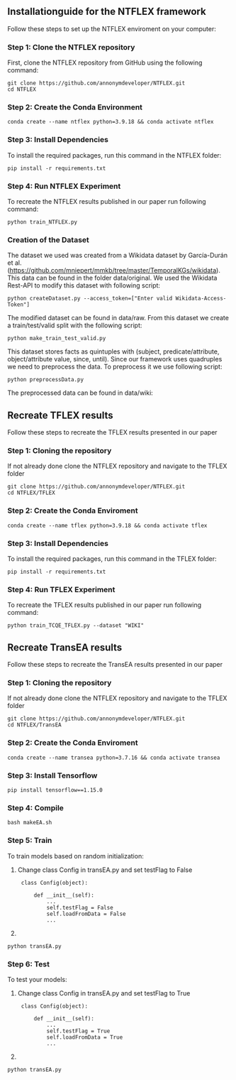 ## Installationguide for the NTFLEX framework

Follow these steps to set up the NTFLEX enviroment on your computer:

### Step 1: Clone the NTFLEX repository

First, clone the NTFLEX repository from GitHub using the following command:

```shell
git clone https://github.com/annonymdeveloper/NTFLEX.git
cd NTFLEX
```

### Step 2: Create the Conda Environment

```shell
conda create --name ntflex python=3.9.18 && conda activate ntflex
```

### Step 3: Install Dependencies

To install the required packages, run this command in the NTFLEX folder:

```shell
pip install -r requirements.txt
```

### Step 4: Run NTFLEX Experiment

To recreate the NTFLEX results published in our paper run following command:

```shell
python train_NTFLEX.py
```

### Creation of the Dataset

The dataset we used was created from a Wikidata dataset by García-Durán et al. (https://github.com/mniepert/mmkb/tree/master/TemporalKGs/wikidata). This data can be found in the folder data/original. We used the Wikidata Rest-API to modify this dataset with following script:

```shell
python createDataset.py --access_token=["Enter valid Wikidata-Access-Token"]
```

The modified dataset can be found in data/raw. From this dataset we create a train/test/valid split with the following script:

```shell
python make_train_test_valid.py
```

This dataset stores facts as quintuples with (subject, predicate/attribute, object/attribute value, since, until). Since our framework uses quadruples we need to preprocess the data. To preprocess it we use following script:

```shell
python preprocessData.py
```

The preprocessed data can be found in data/wiki:

## Recreate TFLEX results

Follow these steps to recreate the TFLEX results presented in our paper

### Step 1: Cloning the repository

If not already done clone the NTFLEX repository and navigate to the TFLEX folder

```shell
git clone https://github.com/annonymdeveloper/NTFLEX.git
cd NTFLEX/TFLEX
```

### Step 2: Create the Conda Enviroment

```shell
conda create --name tflex python=3.9.18 && conda activate tflex
```

### Step 3: Install Dependencies

To install the required packages, run this command in the TFLEX folder:

```shell
pip install -r requirements.txt
```

### Step 4: Run TFLEX Experiment

To recreate the TFLEX results published in our paper run following command:

```shell
python train_TCQE_TFLEX.py --dataset "WIKI"
```

## Recreate TransEA results

Follow these steps to recreate the TransEA results presented in our paper

### Step 1: Cloning the repository

If not already done clone the NTFLEX repository and navigate to the TFLEX folder

```shell
git clone https://github.com/annonymdeveloper/NTFLEX.git
cd NTFLEX/TransEA
```

### Step 2: Create the Conda Enviroment

```shell
conda create --name transea python=3.7.16 && conda activate transea
```

### Step 3: Install Tensorflow

```shell
pip install tensorflow==1.15.0
```

### Step 4: Compile 

```shell
bash makeEA.sh
```

### Step 5: Train

To train models based on random initialization:

1. Change class Config in transEA.py and set testFlag to False

		class Config(object):
	
			def __init__(self):
				...
				self.testFlag = False
				self.loadFromData = False
				...

2.
```shell
python transEA.py
```

### Step 6: Test

To test your models:

1. Change class Config in transEA.py and set testFlag to True
	
		class Config(object):

			def __init__(self):
				...
				self.testFlag = True
				self.loadFromData = True
				...

2.
```shell
python transEA.py
```

